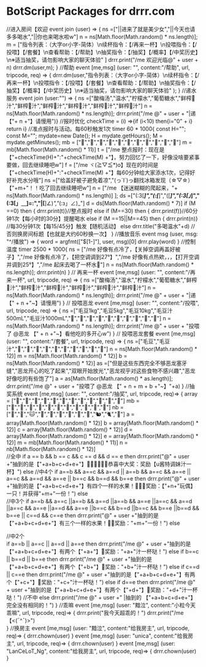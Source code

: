 # BotScript Packages for drrr.com


//进入房间【欢迎
event join (user) => {
  ns =["||进来了就是美少女","||今天也请多多喝水","||你也来喝水啦w"]
  n = ns[Math.floor(Math.random() * ns.length)];
  m = ["指令列表：（大字or小字-简体）\n续杯指令：【/再来一杯】\n投喂指令：【/投喂】【/套餐】\n查看帮助：【/帮助】\n抽奖指令：【/抽奖】【/概率】【/中奖历史】\n※适当抽奖，请勿影响大家的聊天体验" ]
  drrr.print("/me 欢迎光临@" + user + n)
  drrr.dm(user,m);
}
//帮助
event [me,msg] (user: "", content:"/帮助", url, tripcode, req)  => {
  drrr.dm(user,"指令列表：（大字or小字-简体）\n续杯指令：【/再来一杯】\n投喂指令：【/投喂】【/套餐】\n查看帮助：【/帮助】\n抽奖指令：【/抽奖】【/概率】【/中奖历史】\n※适当抽奖，请勿影响大家的聊天体验" );
}
//递水服务
event join (user:"")  => {
  ns =["酸梅汤","温水","柠檬水","葡萄糖水","鲜榨🍉汁","鲜榨🍊汁","鲜榨🍇汁","鲜榨🍓汁","鲜榨🥥汁","鲜榨🥝汁"]
  n = ns[Math.floor(Math.random() * ns.length)];
  drrr.print("/me @" + user + "|递 【"+ n +"】请慢用")}
//报时优化
checkTime = (i) =>{if (i<10) then{i="0" + i} return i}
//准点报时与活动。每60秒触发1次
timer 60 * 1000{
 const H="";
 const M="";
  mydate=new Date();
  H = mydate.getHours();
  M = mydate.getMinutes();
  mb = ["🎂","🍰","🍪","🍩","🍮","🍔","🥞","🥗","🍨","🍧","🍦"]
  m = mb[Math.floor(Math.random() * 11)] 
  t = ["/me 整点报时：现在是【"+checkTime(H)+":"+checkTime(M) +"】，努力回忆了一下，好像没啥要紧事要做，回去继续睡吧w"]
  f = ["/me ヾ(≧▽≦*)o】现在的时间是【"+checkTime(H)+":"+checkTime(M) +"】每60分钟给大家添水1次，记得好好补充水分哦"]
  ns =["给盖好被子避免着凉","(っ´Ι`)っ翻找冰箱发现（☆▽☆）【"+m+"！！吃了回去继续睡吧w"]
  n = ["/me 【迷迷糊糊的爬起来，"+ ns[Math.floor(Math.random() * ns.length)] ];
  ds =["(:3[___]","(:[___]","([___]","(:3[」_]","(:3[」＿]=:","|[__]∠)_","_(:з」∠)_"]
  d = ds[Math.floor(Math.random() * 7)] 
  if (M ==0)   then { drrr.print(t)}//整点报时
  else
  if (M==30)   then { drrr.print(f)}//60分钟1次【每小时的30分】提醒喝水
  else
  if (M ==15||M==45)   then { drrr.print(n)}  //每30分钟1次【每15/45分】触发【随机活动】
  else
  drrr.title("多喝温水"+d) //否则换房间标题【也就是大约60秒换一次】
}
//播放音乐
event msg (user, msg: "^/播放") => {
  word = argfmt(["$[1-]"], user, msg)[0]
  drrr.play(word)
}
//控制温度
timer 2500 * 1000{
  ns = ["/me 好像有点冷了，【关掉空调再盖好被子】","/me 好像有点冷了，【把空调调到27°】","/me 好像有点热欸，，，【打开空调并调到25°】","/me 起床去喝了一杯水🥛"]
  n = ns[Math.floor(Math.random() * ns.length)];
  drrr.print(n)
}
// 再来一杯
event [me,msg] (user: "", content:"/再来一杯", url, tripcode, req)  => {
  ns =["酸梅汤","温水","柠檬水","葡萄糖水","鲜榨🍉汁","鲜榨🍊汁","鲜榨🍇汁","鲜榨🍓汁","鲜榨🥥汁","鲜榨🥝汁"]
  n = ns[Math.floor(Math.random() * ns.length)];
  drrr.print("/me @" + user + "|递【" + n +"~】请慢用")
}
// 投喂恶龙
event [me,msg] (user: "", content:"/投喂", url, tripcode, req)  => {
  ns =["毛豆1kg","毛豆5kg","毛豆10kg","毛豆汁500mL","毛豆汁1000mL","🍕","🍔","🍟","🌭","🥓","🍖","🍗","🥩","🍤","🌯"]
    n = ns[Math.floor(Math.random() * ns.length)];
  drrr.print("/me @" + user + "投喂了 @恶龙 【" + n +"~】看他吃的多开心w")
}
// 投喂恶龙套餐
event [me,msg] (user: "", content:"/套餐", url, tripcode, req)  => {
  ns =["毛豆","毛豆汁","🍕","🍔","🍟","🌭","🥓","🍖","🍗","🥩","🍤","🌯"]
n = ns[Math.floor(Math.random() * 12)]
m = ns[Math.floor(Math.random() * 12)]
b = ns[Math.floor(Math.random() * 12)]
  as =["但是这些东西完全不够恶龙塞牙缝","恶龙开心的吃了起来","双眼开始放光","恶龙视乎对这些食物不感兴趣","恶龙好像吃的有些饱了"]
    a = as[Math.floor(Math.random() * as.length)];  
  drrr.print("/me @" + user + "投喂了 @恶龙 【" + n + m + b +"~】"+a)
}
//抽奖系统
event [me,msg] (user: "", content:"/抽奖", url, tripcode, req)=> {
array = ["🍉","🍑","🍎","🍇","🍋","🥥","🍊","🍓","🍒","🍈","🎃","🥝"]
mb = ["🎂","🍰","🍪","🍩","🍮","🍔","🥞","🥗","🍨","🍧","🍦"]
nb = ["🦁","🐶","🐱","🐯","🦁","🦁","🐼","🐇","🐧","🐿","🐈","🐒"]
a = array[Math.floor(Math.random() * 12)]
b = array[Math.floor(Math.random() * 12)]
c = array[Math.floor(Math.random() * 12)]
d = array[Math.floor(Math.random() * 12)]
e = array[Math.floor(Math.random() * 12)]
m = mb[Math.floor(Math.random() * 11)] 
n = nb[Math.floor(Math.random() * 12)]  
//全中
  if a == b && b == c && c == d && d 	== e
then
  drrr.print("@" + user +"抽到的是【"+a+b+c+d+e+"】🎉🎉🎉🎊🎊🎰恭喜中大奖：奖励【u酱特调妹汁一杯】")
  else
//中4个
  if a==b && a==c && a==d || a==b && a==c && a==e || a==c && a==d && a==e || b==c && b==d && b==e
then
  drrr.print("@" + user +"抽到的是【"+a+b+c+d+e+"】有四个一样的水果！🎉🎉🎉奖励：【"+n+"玩偶】一只！并获得"+m+"一份！")
else  
//中3个
  if a==b && a==c ||a==b && a==d ||a==b && a==e ||a==c && a==d ||a==c && a==e ||a==d && a==e ||b==c && b==d ||b==c && b==e ||b==d && b==e || c==d && c==e
then
  drrr.print("@" + user +"抽到的是【"+a+b+c+d+e+"】有三个一样的水果！🎉🎉奖励："+m+"一份！")
else

//中2个  
  if a==b || a==c || a==d || a==e
  then
  drrr.print("/me @" + user +"抽到的是【"+a+b+c+d+e+"】有两个【"+a+"】🎉奖励："+a+"汁一杯哒！")
else
  if b==c || b==d || b==e
  then
  drrr.print("/me @" + user +"抽到的是【"+a+b+c+d+e+"】有两个【"+b+"】🎉奖励："+b+"汁一杯哒！")
else
  if c==d || c==e
  then
  drrr.print("/me @" + user +"抽到的是【"+a+b+c+d+e+"】有两个【"+c+"】🎉奖励："+c+"汁一杯哒！")
else
  if d==e
  then
  drrr.print("/me @" + user +"抽到的是【"+a+b+c+d+e+"】有两个【"+d+"】🎉奖励："+d+"汁一杯哒！")
//不中
  else
  drrr.print("/me @" + user +" |抽到的 【"+a+b+c+d+e+"】完全没有相同的！")
}
//乖嘛
event [me,msg] (user: "黯泣", content:"小粒今天乖嘛", url, tripcode, req)=> {
drrr.print("我今天超乖的！")
drrr.print("/me 【<(ˉ^ˉ)>")  
}
//换房主
event [me,msg] (user: "黯泣", content:"给我房主", url, tripcode, req)=> {
drrr.chown(user)
}
event [me,msg] (user: "unica", content:"给我房主", url, tripcode, req)=> {
drrr.chown(user)
}
event [me,msg] (user: "LanCeLoT_Ng", content:"给我房主", url, tripcode, req)=> {
drrr.chown(user)
}
